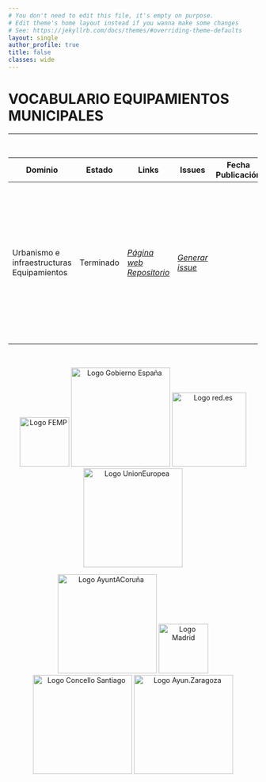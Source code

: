 ```yaml
---
# You don't need to edit this file, it's empty on purpose.
# Edit theme's home layout instead if you wanna make some changes
# See: https://jekyllrb.com/docs/themes/#overriding-theme-defaults
layout: single
author_profile: true 
title: false
classes: wide
---
```

<div id="bodyid">
<link href="stylesheet.css" rel="stylesheet"/>

<h1> VOCABULARIO EQUIPAMIENTOS MUNICIPALES </h1>
</div>
  
---

&nbsp;
 

  
  
  
| Dominio |  Estado  |   Links   |   Issues   |    Fecha Publicación |   Prefijo   | Formatos |   Liciencia | Idiomas   | Descripción |
| -------- | -------- | --------- | ---------- | --------------- | -------- | --------- | -------- | --------- | ---------- | 
| Urbanismo e infraestructuras   Equipamientos | Terminado | *[Página web](http://vocab.linkeddata.es/datosabiertos/def/urbanismo-infraestructuras/equipamiento-municipal/index-en.html)* *[Repositorio](https://github.com/opencitydata/sociedad-bienestar-equipamientos-municipales)*  |  *[Generar issue](https://github.com/opencitydata/sociedad-bienestar-equipamientos-municipales/issues)*   | 	 | eseqmu | rdf+xml   html   turtle  | CC-BY  | es  | Este vocabulario describe de forma concreta los equipamientos municipales. Para ello lleva a cabo una clasificacion de los mismos basada en un tesauro de hasta tres niveles de profundidad. |
 
 
  
 
  

 

 
 &nbsp;   	
 

  
<p float="right" align="center">
<img src="https://upload.wikimedia.org/wikipedia/commons/thumb/6/6b/FEMP_%28logotipo%29.svg/590px-FEMP_%28logotipo%29.svg.png" alt="Logo FEMP" height="100" width="100"/>
 <img src="https://ciudadesabiertas.es/assets/img/cabiertas/gobEspana-logo.svg" alt="Logo Gobierno España" width="200"/>
<img src="https://ciudadesabiertas.es/assets/img/cabiertas/red-logo.svg" alt="Logo red.es" width="150"/>
 <img src="https://ciudadesabiertas.es/assets/img/cabiertas/unionEuropea-logo.svg" alt="Logo UnionEuropea" width="200"/>
</p>

<p float="right" align="center">   
<img src="https://ciudadesabiertas.es/assets/img/cabiertas/ayuntAcoruna-logo.svg" alt="Logo AyuntACoruña" width="200"/>
<img src="https://ciudadesabiertas.es/assets/img/cabiertas/ayuntMadrid-logo.svg" alt="Logo Madrid" width="100"/>  
<img src="https://ciudadesabiertas.es/assets/img/cabiertas/ayuntSantiagoCompostela-logo.svg" alt="Logo Concello Santiago" width="200"/>
<img src="https://ciudadesabiertas.es/assets/img/cabiertas/ayuntZaragoza-logo.svg" alt="Logo Ayun.Zaragoza" width="200"/>
</p>



